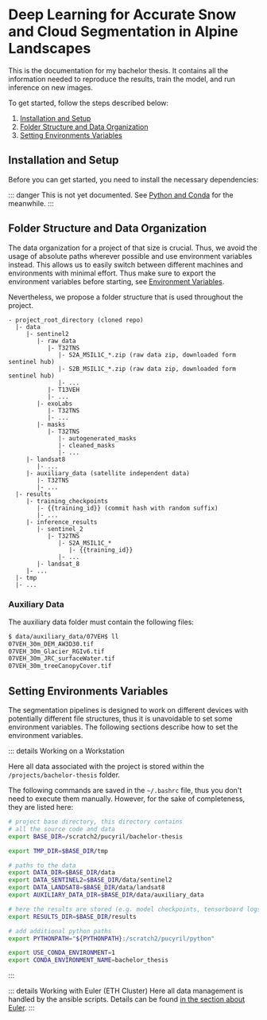 # Deep Learning for Accurate Snow and Cloud Segmentation in Alpine Landscapes

This is the documentation for my bachelor thesis. It contains all the information needed to reproduce the results, train
the model, and run inference on new images.

To get started, follow the steps described below:

1) [Installation and Setup](#installation-and-setup)
2) [Folder Structure and Data Organization](#folder-structure-and-data-organization)
3) [Setting Environments Variables](#setting-environments-variables)

## Installation and Setup

Before you can get started, you need to install the necessary dependencies:

::: danger
This is not yet documented. See [Python and Conda](/docs/nice_to_know/python_and_conda) for the meanwhile.
:::

## Folder Structure and Data Organization

The data organization for a project of that size is crucial. Thus, we avoid the usage of absolute paths wherever
possible and use environment variables instead. This allows us to easily switch between different machines and
environments with minimal effort. Thus make sure to export the environment variables before starting,
see [Environment Variables](#setting-environments-variables).

Nevertheless, we propose a folder structure that is used throughout the project.

```text
- project_root_directory (cloned repo)
  |- data
     |- sentinel2
        |- raw_data
           |- T32TNS
              |- S2A_MSIL1C_*.zip (raw data zip, downloaded form sentinel hub)
              |- S2B_MSIL1C_*.zip (raw data zip, downloaded form sentinel hub)
              |- ...
           |- T13VEH
           |- ... 
        |- exoLabs
           |- T32TNS
           |- ...
        |- masks
           |- T32TNS
              |- autogenerated_masks
              |- cleaned_masks
              |- ...
     |- landsat8
        |- ...
     |- auxiliary_data (satellite independent data)
        |- T32TNS
        |- ...
  |- results
     |- training_checkpoints
        |- {{training_id}} (commit hash with random suffix)
        |- ...
     |- inference_results
        |- sentinel_2
           |- T32TNS
              |- S2A_MSIL1C_*
                 |- {{training_id}}
              |- ...
        |- landsat_8
     |- ...
  |- tmp
  |- ...
```

### Auxiliary Data

The auxiliary data folder must contain the following files:

```bash
$ data/auxiliary_data/07VEH$ ll
07VEH_30m_DEM_AW3D30.tif
07VEH_30m_Glacier_RGIv6.tif
07VEH_30m_JRC_surfaceWater.tif
07VEH_30m_treeCanopyCover.tif
```

## Setting Environments Variables

The segmentation pipelines is designed to work on different devices with potentially different file structures, thus it
is unavoidable to set some environment variables. The following sections describe how to set the environment variables.

::: details Working on a Workstation

Here all data associated with the project is stored within the `/projects/bachelor-thesis` folder.

The following commands are saved in the `~/.bashrc` file, thus you don't need to execute them manually.
However, for the sake of completeness, they are listed here:

```bash
# project base directory, this directory contains
# all the source code and data
export BASE_DIR=/scratch2/pucyril/bachelor-thesis

export TMP_DIR=$BASE_DIR/tmp

# paths to the data
export DATA_DIR=$BASE_DIR/data
export DATA_SENTINEL2=$BASE_DIR/data/sentinel2
export DATA_LANDSAT8=$BASE_DIR/data/landsat8
export AUXILIARY_DATA_DIR=$BASE_DIR/data/auxiliary_data

# here the results are stored (e.g. model checkpoints, tensorboard logs, etc.)
export RESULTS_DIR=$BASE_DIR/results

# add additional python paths
export PYTHONPATH="${PYTHONPATH}:/scratch2/pucyril/python"

export USE_CONDA_ENVIRONMENT=1
export CONDA_ENVIRONMENT_NAME=bachelor_thesis
```

:::

::: details Working with Euler (ETH Cluster)
Here all data management is handled by the ansible scripts. Details can be
found [in the section about Euler](/docs/nice_to_know/euler.html).
:::

